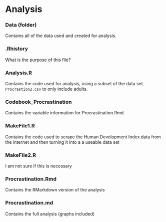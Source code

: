 # Analysis
### Data (folder)  
Contains all of the data used and created for analysis.  

### .Rhistory  
What is the purpose of this file?  

### Analysis.R  
Contains the code used for analysis, using a subset of the data set `Procrastion2.csv` to only include adults.  

### Codebook_Procrastination  
Contains the variable information for Procrastination.Rmd  

### MakeFile1.R  
Contains the code used to scrape the Human Development Index data from the internet and then turning it into a a useable data set  

### MakeFile2.R
I am not sure if this is necessary  

### Procrastination.Rmd  
Contains the RMarkdown version of the analysis  

### Procrastination.md  
Contains the full analysis (graphs included) 

